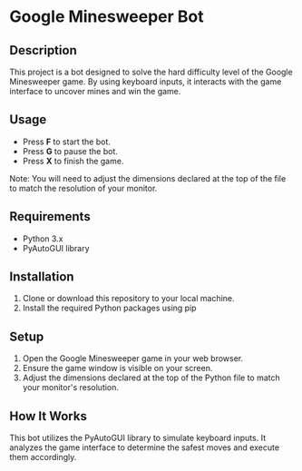 # Google Minesweeper Bot

## Description
This project is a bot designed to solve the hard difficulty level of the Google Minesweeper game. By using keyboard inputs, it interacts with the game interface to uncover mines and win the game. 

## Usage
- Press **F** to start the bot.
- Press **G** to pause the bot.
- Press **X** to finish the game.

Note: You will need to adjust the dimensions declared at the top of the file to match the resolution of your monitor.

## Requirements
- Python 3.x
- PyAutoGUI library

## Installation
1. Clone or download this repository to your local machine.
2. Install the required Python packages using pip

## Setup
1. Open the Google Minesweeper game in your web browser.
2. Ensure the game window is visible on your screen.
3. Adjust the dimensions declared at the top of the Python file to match your monitor's resolution.

## How It Works
This bot utilizes the PyAutoGUI library to simulate keyboard inputs. It analyzes the game interface to determine the safest moves and execute them accordingly. 

